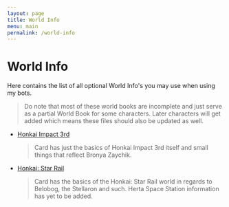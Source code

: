 ```yaml
---
layout: page
title: World Info
menu: main
permalink: /world-info
---
```


# World Info

Here contains the list of all optional World Info's you may use when using my bots.

> Do note that most of these world books are incomplete and just serve as a partial World Book for some characters. Later characters will get added which means these files should also be updated as well.

- [Honkai Impact 3rd](world-info/HI3-Core.json)
   > Card has just the basics of Honkai Impact 3rd itself and small things that reflect Bronya Zaychik.
- [Honkai: Star Rail](world-info/HSR.json)
   > Card has the basics of the Honkai: Star Rail world in regards to Belobog, the Stellaron and such. Herta Space Station information has yet to be added.